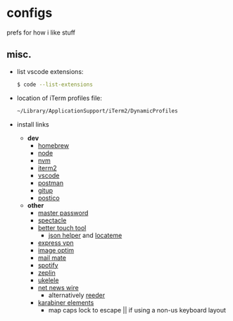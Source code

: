 # configs

prefs for how i like stuff

## misc.

- list vscode extensions:

  ```sh
  $ code --list-extensions
  ```

- location of iTerm profiles file:

  ```sh
  ~/Library/ApplicationSupport/iTerm2/DynamicProfiles
  ```

- install links
  - **dev**
    - [homebrew](https://brew.sh/)
    - [node](https://nodejs.org/en/download/)
    - [nvm](https://github.com/nvm-sh/nvm#install--update-script)
    - [iterm2](https://www.iterm2.com/downloads.html)
    - [vscode](https://code.visualstudio.com/download)
    - [postman](https://www.getpostman.com/downloads/)
    - [gitup](https://gitup.co/)
    - [postico](https://eggerapps.at/postico/)
  - **other**
    - [master password](https://masterpassword.app/)
    - [spectacle](https://www.spectacleapp.com/)
    - [better touch tool](https://folivora.ai/downloads)
      - [json helper](https://apps.apple.com/us/app/json-helper-for-applescript/id453114608?mt=12) and [locateme](https://brewinstall.org/Install-locateme-on-Mac-with-Brew/)
    - [express vpn](https://www.expressvpn.com/vpn-software/vpn-mac)
    - [image optim](https://imageoptim.com/mac)
    - [mail mate](https://freron.com/)
    - [spotify](https://www.spotify.com/us/download/other/)
    - [zeplin](https://zeplin.io/)
    - [ukelele](https://software.sil.org/ukelele/)
    - [net news wire](https://ranchero.com/netnewswire/)
      - alternatively [reeder](https://reederapp.com/)
    - [karabiner elements](https://karabiner-elements.pqrs.org/)
      - map caps lock to escape || if using a non-us keyboard layout
